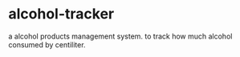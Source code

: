 # alcohol-tracker
a alcohol products management system. to track how much alcohol consumed by centiliter. 
